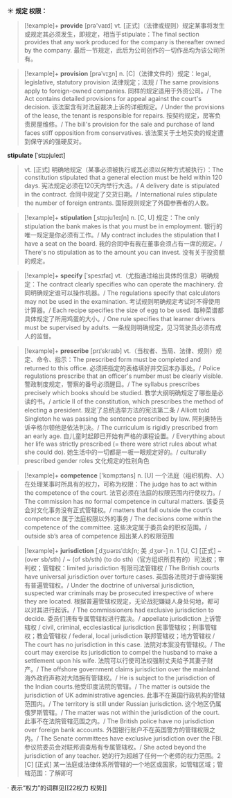 ☀ <span class="category">**规定 权限：**</span>
>[!example]+ <span class="vocabulary">**provide**</span> [prə'vaɪd] 
> <span class="definition">vt. [正式]（法律或规则）规定某事将发生或规定其必须发生，即规定，相当于stipulate：</span>The final section provides that any work produced for the company is thereafter owned by the company. 最后一节规定，此后为公司创作的一切作品均为该公司所有。
           
>[!example]+ <span class="vocabulary">**provision**</span> [prəˈvɪʒn]
> <span class="definition">n. [C]（法律文件的）规定：</span>legal, legislative, statutory provision  法律规定；法规 / The same provisions apply to foreign-owned companies. 同样的规定适用于外资公司。/ The Act contains detailed provisions for appeal against the court's decision. 该法案含有对法庭裁决上诉的详细规定。/ Under the provisions of the lease, the tenant is responsible for repairs. 按契约规定，房客负责房屋维修。/ The bill's provision for the sale and purchase of land faces stiff opposition from conservatives. 该法案关于土地买卖的规定遭到保守派的强硬反对。

 <span class="vocabulary">**stipulate**</span> [ˈstɪpjuleɪt]
> <span class="definition">vt. [正式] 明确地规定（某事必须被执行或其必须以何种方式被执行）：</span>The constitution stipulated that a general election must be held within 120 days. 宪法规定必须在120天内举行大选。/ A delivery date is stipulated in the contract. 合同中规定了交货日期。/ International rules stipulate the number of foreign entrants. 国际规则规定了外国参赛者的人数。
           
>[!example]+ <span class="vocabulary">**stipulation**</span> [ˌstɪpjuˈleɪʃn]
> <span class="definition">n. [C, U] 规定：</span>The only stipulation the bank makes is that you must be in employment. 银行的唯一规定是你必须有工作。/ My contract includes the stipulation that I have a seat on the board. 我的合同中有我在董事会须占有一席的规定。/ There's no stipulation as to the amount you can invest. 没有关于投资额的规定。
           
>[!example]+ <span class="vocabulary">**specify**</span> [ˈspesɪfaɪ]
> <span class="definition">vt.（尤指通过给出具体的信息）明确规定：</span>The contract clearly specifies who can operate the machinery. 合同明确规定谁可以操作机器。/ The regulations specify that calculators may not be used in the examination. 考试规则明确规定考试时不得使用计算器。/ Each recipe specifies the size of egg to be used. 每种菜谱都具体规定了所用鸡蛋的大小。/ One rule specifies that learner drivers must be supervised by adults. 一条规则明确规定，见习驾驶员必须有成人的监督。
           
>[!example]+ <span class="vocabulary">**prescribe**</span> [prɪˈskraɪb]
> <span class="definition">vt.（当权者、当局、法律、规则）规定、命令、指示：</span>The prescribed form must be completed and returned to this office. 必须把指定的表格填好并交回本办事处。/ Police regulations prescribe that an officer's number must be clearly visible. 警政制度规定，警察的番号必须醒目。/ The syllabus prescribes precisely which books should be studied. 教学大纲明确规定了哪些是必读的书。/ article II of the constitution, which prescribes the method of electing a president. 规定了总统选举方法的宪法第二条 / Alliott told Singleton he was passing the sentence prescribed by law. 阿利奥特告诉辛格尔顿他是依法判决。/ The curriculum is rigidly prescribed from an early age. 自儿童时起即已开始有严格的课程设置。/ Everything about her life was strictly prescribed (= there were strict rules about what she could do). 她生活中的一切都是一板一眼规定好的。/ culturally prescribed gender roles 文化规定的性别角色

>[!example]+ <span class="vocabulary">**competence**</span> ['kɒmpɪtəns] 
> <span class="definition">n. [U] 一个法庭（组织机构、人）在处理某事时所具有的权力，可称为权限：</span>The judge has to act within the competence of the court. 法官必须在法庭的权限范围内行使权力。/ The commission has no formal competence in cultural matters. 该委员会对文化事务没有正式管辖权。/ matters that fall outside the court’s competence 属于法庭权限以外的事务 / The decisions come within the competence of the committee. 这些决定属于委员会的职权范围。/ outside sb’s area of competence 超出某人的权限范围
                      
>[!example]+ <span class="vocabulary">**jurisdiction**</span> [ˌdʒʊərɪsˈdɪkʃn; 美 ˌdʒʊr-]
> <span class="definition">n. 1 [U, C] [正式] ~ (over sb/sth) / ~ (of sb/sth) (to do sth)（官方组织所具有的）司法权；审判权；管辖权：</span>limited jurisdiction 有限司法管辖权 / The British courts have universal jurisdiction over torture cases. 英国各法院对于虐待案拥有普遍管辖权。/ Under the doctrine of universal jurisdiction, suspected war criminals may be prosecuted irrespective of where they are located. 根据普遍管辖权规定，无论战犯嫌疑人身处何地，都可以对其进行起诉。/ The commissioners had exclusive jurisdiction to decide. 委员们拥有专属管辖权进行裁决。/ appellate jurisdiction 上诉管辖权 / civil, criminal, ecclesiastical jurisdiction 民事管辖权；刑事管辖权；教会管辖权 / federal, local jurisdiction 联邦管辖权；地方管辖权 / The court has no jurisdiction in this case. 法院对本案没有管辖权。/ The court may exercise its jurisdiction to compel the husband to make a settlement upon his wife. 法院可以行使司法权强制丈夫给予其妻子财产。/ The offshore government claims jurisdiction over the mainland. 海外政府声称对大陆拥有管辖权。/ He is subject to the jurisdiction of the Indian courts.他受印度法院的管辖。/ The matter is outside the jurisdiction of UK administrative agencies. 此事不在英国行政机构的管辖范围内。/ The territory is still under Russian jurisdiction. 这个地区仍属俄罗斯管辖。/ The matter was not within the jurisdiction of the court. 此事不在法院管辖范围之内。/ The British police have no jurisdiction over foreign bank accounts. 外国银行账户不在英国警方的管辖权限之内。/ The Senate committees have exclusive jurisdiction over the FBI. 参议院委员会对联邦调查局有专属管辖权。/ She acted beyond the jurisdiction of any teacher. 她的行为超越了任何一个老师的权力范围。<span class="definition">2 [C] [正式] 某一法庭或法律体系所管辖的一个地区或国家，如管辖区域；管辖范围：</span>了解即可

· 表示“权力”的词群见[[22权力 权势]]

